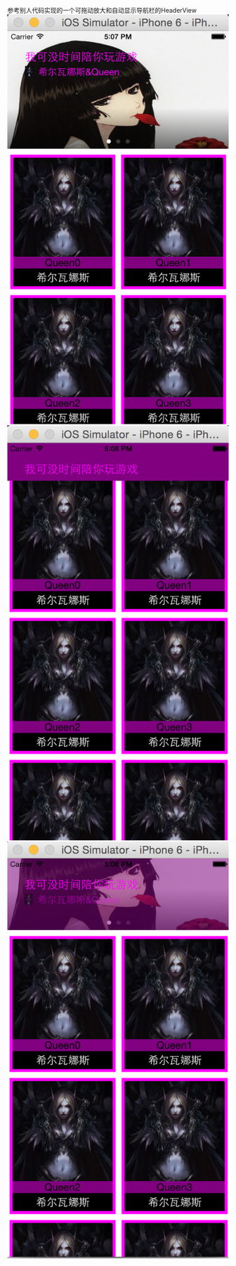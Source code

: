 参考别人代码实现的一个可拖动放大和自动显示导航栏的HeaderView
![image](https://github.com/MrHuanghanzhang/HHZCustomHeaderView/raw/master/custom1.png)
![image](https://github.com/MrHuanghanzhang/HHZCustomHeaderView/raw/master/custom2.png)
![image](https://github.com/MrHuanghanzhang/HHZCustomHeaderView/raw/master/custom3.png)